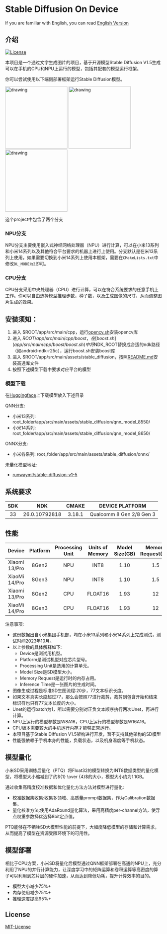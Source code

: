 # Stable Diffusion On Device

If you are familiar with English, you can read [English Version](README_EN.md)

## 介绍
[![License](https://img.shields.io/badge/License-MIT%202.0-blue.svg)](LICENSE)

本项目是一个通过文字生成图片的项目，基于开源模型Stable Diffusion V1.5生成可以在手机的CPU和NPU上运行的模型，包括其配套的模型运行框架。

你可以尝试使用以下端侧部署框架运行Stable Diffusion模型。

<img src="assets/dog.jpg" alt="drawing" width="200"/> <img src="assets/universe.jpg" alt="drawing" width="200"/> <img src="assets/girl.jpg" alt="drawing" width="200"/>

这个project中包含了两个分支

### NPU分支
NPU分支主要使用嵌入式神经网络处理器（NPU）进行计算，可以在小米13系列和小米14系列以及其他符合平台要求的机器上进行上使用。分支默认是在米13系列上使用，如果需要切换到小米14系列上使用本框架，需要在`CMakeLists.txt`中修改`DL_MODE为2`即可。


### CPU分支
CPU分支采用中央处理器（CPU）进行计算，可以在符合系统要求的任意手机上工作。你可以自由选择模型推理步数，种子数，以及生成图像的尺寸，从而调整图片生成的效果。


## 安装须知：
1. 进入 $ROOT/app/src/main/cpp，运行[opencv.sh](app/src/main/cpp/opencv.sh)安装opencv库
2. 进入 $ROOT/app/src/main/cpp/boost，在[boost.sh](app/src/main/cpp/boost/boost.sh)中将$NDK_ROOT替换成合适的ndk路径（如android-ndk-r25c），运行boost.sh安装boost库
4. 进入 $ROOT/app/src/main/assets/stable_diffusion，按照[README.md](app/src/main/assets/stable_diffusion/README.md)安装高通库文件
3. 按照下述模型下载中要求对应平台的模型


### 模型下载
在[Huggingface](https://huggingface.co/billlight/XiaoMiStableDiffusionV1.0)上下载模型放入下述目录

QNN分支:
* 小米13系列: root_folder/app/src/main/assets/stable_diffusion/qnn_model_8550/
* 小米14系列: root_folder/app/src/main/assets/stable_diffusion/qnn_model_8650/

ONNX分支:
* 小米各系列: root_folder/app/src/main/assets/stable_diffusion/onnx/

未量化模型地址: 
* [runwayml/stable-diffusion-v1-5](https://huggingface.co/apple/coreml-stable-diffusion-v1-5)


## 系统要求

|SDK                 | NDK               | CMAKE             | DEVICE PLATFORM      |
|:------------------:|:-----------------:|:-----------------:|:--------------------:|
|33                  |26.0.10792818      | 3.18.1            |Qualcomm 8 Gen 2/8 Gen 3|


## 性能


|      Device        |    Platform       | Processing Unit   |  Units of Memory  | Model Size(GB)     | Memory Request(GB) | Image Resolution  |Inference Time(s)  |
|:------------------:|:-----------------:|:-----------------:|:-----------------:|:------------------:|:-----------------: |:-----------------:|:-----------------:|
|  Xiaomi 13/Pro     |  8Gen2            |  NPU              | INT8              | 1.10               | 1.5                | 512               | 9.4               |
|  XiaoMi 14/Pro     |  8Gen3            |  NPU              | INT8              | 1.10               | 1.5                | 512               | 4.6               |
|  Xiaomi 13/Pro     |  8Gen2            |  CPU              | FLOAT16           | 1.93               | 12                 | 256               | 134               |
|  XiaoMi 14/Pro     |  8Gen3            |  CPU              | FLOAT16           | 1.93               | 12                 | 256               | 103               |


注意事项:
* 这份数据出自小米集团手机部，均在小米13系列和小米14系列上完成测试，测试时间2023年10月。
* 以上参数的具体解释如下:
    * Device是测试用机型。
    * Platform是测试机型对应芯片型号。
    * Processing Unit是选用的计算单元。
    * Model Size是SD模型大小。
    * Memory Request是运行时的内存占用。
    * Inference Time是一张图片的生成时间。
* 图像生成过程是标准SD生图流程:20步，77文本标识长度。
* 如果文本真实长度超过77，那么会按照77进行裁剪，裁剪到包含开始和结束标识符也只有77文本长度的大小。
* Unet的运行batch为1，所以需要分别对正负文本顺序执行两次Unet，再进行计算。
* NPU上运行的模型参数是W8A16，CPU上运行的模型参数是W16A16。
* CPU版本需要较大的手机运行内存才能够正常运行。
* 本项目基于Stable Diffusion V1.5架构进行开发，暂不支持其他架构的SD模型
* 性能强依赖于手机本身的性能，负载状态，以及机身温度等手机状态。


## 模型量化


小米SD采用训练后量化（PTQ）将Float32的模型转换为INT8数据类型的量化模型，将模型大小缩减到了约${1} \over {4}$的大小，模型大小约为1.1GB。

通过收集高精度校准数据和优化量化方法方法对模型进行量化:
* 校准数据集收集:收集多领域、高质量prompt数据集，作为Calibration数据集。
* 量化校准方法:使用AdaRound量化算法，采用高精度per-channel方法，使浮点权重参数择优选择8bit定点值。

PTQ能够在不牺牲SD大模型性能的前提下，大幅度降低模型的存储和计算需求，从而提高了模型在资源受限环境下的可用性。



## 模型部署 

相比于CPU方案，小米SD将量化后模型通过QNN框架部署在高通的NPU上，充分利用了NPU的并行计算能力，让深度学习中的矩阵运算和卷积运算等高密度的算子可以利用到芯片层的硬件加速，从而达到降低功耗，提升计算效率的目的。

* 模型大小减少75%+
* 内存使用减少75%+
* 推理速度提高95%+


## License
[MIT-License](LICENSE.md)


